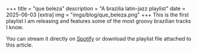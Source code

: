 +++
title = "que beleza"
description = "A brazilia latin-jazz playlist"
date = 2025-06-03 
[extra]
img = "imgs/blog/que_beleza.png"
+++
This is the first playlist I am releasing and features some of the most groovy brazilian tracks I know.

You can stream it directly on [Spotify](https://open.spotify.com/playlist/3JBpcs2xKKKFJpkHS3EKwY?si=f1a7c872a0854f8a) or download the playlist file attached to this article.


